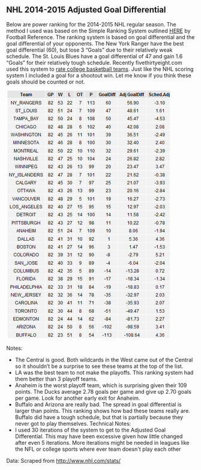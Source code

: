 ## NHL 2014-2015 Adjusted Goal Differential

Below are power ranking for the 2014-2015 NHL regular season.  The method I used was based on the Simple Ranking System outlined [HERE](http://www.pro-football-reference.com/blog/?p=37) by Football Reference.  The ranking system is based on goal differential and the goal differential of your opponents.  The New York Ranger have the best goal differential (60), but lose 3 “Goals” due to their relatively weak schedule.  The St. Louis Blues have a goal differential of 47 and gain 1.6 “Goals” for their relatively tough schedule.  Recently fivethirtyeight.com used this system to [rate college basketball teams](http://fivethirtyeight.com/features/this-years-kentucky-team-is-more-dominant-than-indianas-undefeated-1976-squad/).  Just like the NHL scoring system I included a goal for a shootout win. Let me know if you think these goals should be counted or not.

![alt tag](https://github.com/frutoper/NHLAdjustedGoalDiff/blob/master/Output/EndOfSeasonTable.png)

Notes:

* The Central is good.  Both wildcards in the West came out of the Central so it shouldn’t be a surprise to see these teams at the top of the list. 
* LA was the best team to not make the playoffs.  This ranking system had them better than 3 playoff teams.
* Anaheim is the worst playoff team, which is surprising given their 109 points.  The Ducks average 2.78 goals per game and give up 2.70 goals per game.  Look for another early exit for Anaheim.
* Buffalo and Arizona are really bad.  The spread in goal differential is larger than points. This ranking shows how bad these teams really are.  Buffalo did have a tough schedule, but that is partially because they never got to play themselves. 
Technical Notes:
* I used 30 iterations of the system to get to the Adjusted Goal Differential.  This may have been excessive given how little changed after even 5 iterations.  More iterations might be needed in leagues like the NFL or college sports where ever team doesn't play each other

Data: Scraped from http://www.nhl.com/stats/

